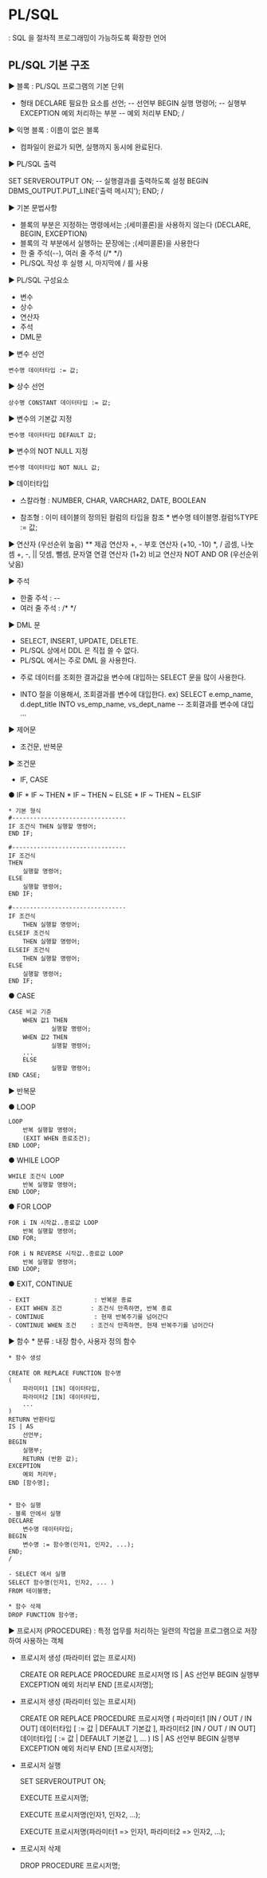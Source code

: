 # PL/SQL
: SQL 을 절차적 프로그래밍이 가능하도록 확장한 언어


## PL/SQL 기본 구조

▶ 블록
: PL/SQL 프로그램의 기본 단위

* 형태
DECLARE
    필요한 요소를 선언;      -- 선언부
BEGIN
    실행 명령어;             -- 실행부
EXCEPTION
    예외 처리하는 부분       -- 예외 처리부
END;
/ 

▶ 익명 블록
: 이름이 없은 블록
- 컴파일이 완료가 되면, 실행까지 동시에 완료된다.


▶ PL/SQL 출력

SET SERVEROUTPUT ON;            -- 실행결과를 출력하도록 설정
BEGIN
    DBMS_OUTPUT.PUT_LINE('출력 메시지');
END;
/


▶ 기본 문법사항
- 블록의 부분은 지정하는 명령에서는 ;(세미콜론)을 사용하지 않는다
  (DECLARE, BEGIN, EXCEPTION)
- 블록의 각 부분에서 실행하는 문장에는 ;(세미콜론)을 사용한다
- 한 줄 주석(--), 여러 줄 주석 (/*  */)
- PL/SQL 작성 후 실행 시, 마지막에 / 를 사용


▶ PL/SQL 구성요소
- 변수
- 상수
- 연산자
- 주석
- DML문

▶ 변수 선언

    변수명 데이터타입 := 값;

▶ 상수 선언

    상수명 CONSTANT 데이터타입 := 값;

▶ 변수의 기본값 지정

    변수명 데이터타입 DEFAULT 값;

▶ 변수의 NOT NULL 지정

    변수명 데이터타입 NOT NULL 값;


▶ 데이터타입
- 스칼라형      : NUMBER, CHAR, VARCHAR2, DATE, BOOLEAN

- 참조형        : 이미 테이블의 정의된 컬럼의 타입을 참조
                * 변수명 테이블명.컬럼%TYPE := 값;



▶ 연산자
    (우선순위 높음)
    **              제곱 연산자
    +, -            부호 연산자   (+10, -10)
    *, /            곱셈, 나눗셈
    +, -, ||        덧셈, 뺄셈, 문자열 연결 연산자   (1+2)
    비교 연산자
    NOT
    AND
    OR
    (우선순위 낮음)

▶ 주석
- 한줄 주석     : --
- 여러 줄 주석  : /*  */


▶ DML 문
- SELECT, INSERT, UPDATE, DELETE.
- PL/SQL 상에서 DDL 은 직접 쓸 수 없다.
- PL/SQL 에서는 주로 DML 을 사용한다.

* 주로 데이터를 조회한 결과값을 변수에 대입하는 SELECT 문을 많이 사용한다.

* INTO 절을 이용해서, 조회결과를 변수에 대입한다.
ex)  SELECT e.emp_name, d.dept_title
       INTO vs_emp_name, vs_dept_name       -- 조회결과를 변수에 대입
      ...



▶ 제어문
- 조건문, 반복문


▶ 조건문
- IF, CASE

 ● IF
    * IF ~ THEN
    * IF ~ THEN ~ ELSE
    * IF ~ THEN ~ ELSIF

    * 기본 형식
    #--------------------------------
    IF 조건식 THEN 실행할 명령어;
    END IF;

    #--------------------------------
    IF 조건식 
    THEN 
        실행할 명령어;
    ELSE
        실행할 명령어;
    END IF;

    #--------------------------------
    IF 조건식 
        THEN 실행할 명령어;
    ELSEIF 조건식
        THEN 실행할 명령어;
    ELSEIF 조건식
        THEN 실행할 명령어;
    ELSE
        실행할 명령어;
    END IF;

  ● CASE

    CASE 비교 기준
        WHEN 값1 THEN 
                실행할 명령어;
        WHEN 값2 THEN 
                실행할 명령어;
        ...
        ELSE
                실행할 명령어;
    END CASE;                
            

▶ 반복문

 ● LOOP

    LOOP 
        반복 실행할 명령어;
        (EXIT WHEN 종료조건);    
    END LOOP;


 ● WHILE LOOP

    WHILE 조건식 LOOP
        반복 실행할 명령어;
    END LOOP;


 ● FOR  LOOP

    FOR i IN 시작값..종료값 LOOP
        반복 실행할 명령어;
    END FOR;

    FOR i N REVERSE 시작값..종료값 LOOP
        반복 실행할 명령어;
    END LOOP;


 ● EXIT, CONTINUE
    
    - EXIT                  : 반복문 종료
    - EXIT WHEN 조건        : 조건식 만족하면, 반복 종료
    - CONTINUE              : 현재 반복주기를 넘어간다
    - CONTINUE WHEN 조건    : 조건식 만족하면, 현재 반복주기를 넘어간다



▶ 함수
    * 분류 : 내장 함수, 사용자 정의 함수


    * 함수 생성

    CREATE OR REPLACE FUNCTION 함수명
    (
        파라미터1 [IN] 데이터타입,
        파라미터2 [IN] 데이터타입,
        ...
    )
    RETURN 반환타입
    IS | AS
        선언부;
    BEGIN
        실행부;
        RETURN (반환 값);
    EXCEPTION
        예외 처리부;
    END [함수명];


    * 함수 실행
    - 블록 안에서 실행
    DECLARE
        변수명 데이터타입;
    BEGIN
        변수명 := 함수명(인자1, 인자2, ...);
    END;
    /

    - SELECT 에서 실행
    SELECT 함수명(인자1, 인자2, ... ) 
    FROM 테이블명;

    * 함수 삭제
    DROP FUNCTION 함수명;



▶ 프로시저 (PROCEDURE)
: 특정 업무를 처리하는 일련의 작업을 프로그램으로 저장하여 사용하는 객체

 * 프로시저 생성 (파라미터 없는 프로시저)

    CREATE OR REPLACE PROCEDURE 프로시저명
    IS | AS
        선언부
    BEGIN
        실행부
    EXCEPTION
        예외 처리부
    END [프로시저명];


 * 프로시저 생성 (파라미터 있는 프로시저)

    CREATE OR REPLACE PROCEDURE 프로시저명
    (
        파라미터1 [IN / OUT / IN OUT] 데이터타입 [ := 값 | DEFAULT 기본값 ],
        파라미터2 [IN / OUT / IN OUT] 데이터타입 [ := 값 | DEFAULT 기본값 ],
        ...
    )
    IS | AS
        선언부
    BEGIN
        실행부
    EXCEPTION
        예외 처리부
    END [프로시저명];

 * 프로시저 실행
    
    SET SERVEROUTPUT ON;

    EXECUTE 프로시저명;

    EXECUTE 프로시저명(인자1, 인자2, ...);

    EXECUTE 프로시저명(파라미터1 => 인자1, 파라미터2 => 인자2, ...);


 * 프로시저 삭제

    DROP PROCEDURE 프로시저명;



